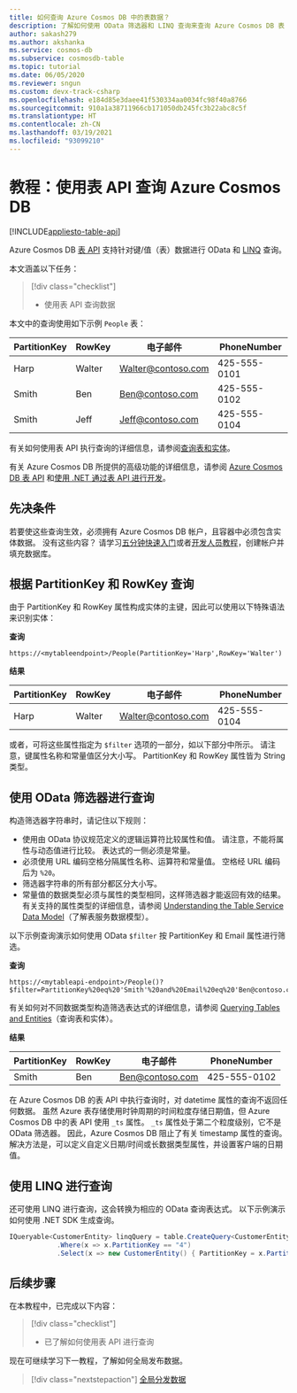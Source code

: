 ```yaml
---
title: 如何查询 Azure Cosmos DB 中的表数据？
description: 了解如何使用 OData 筛选器和 LINQ 查询来查询 Azure Cosmos DB 表 API 帐户中存储的数据
author: sakash279
ms.author: akshanka
ms.service: cosmos-db
ms.subservice: cosmosdb-table
ms.topic: tutorial
ms.date: 06/05/2020
ms.reviewer: sngun
ms.custom: devx-track-csharp
ms.openlocfilehash: e184d85e3daee41f530334aa0034fc98f40a8766
ms.sourcegitcommit: 910a1a38711966cb171050db245fc3b22abc8c5f
ms.translationtype: HT
ms.contentlocale: zh-CN
ms.lasthandoff: 03/19/2021
ms.locfileid: "93099210"
---
```

# <a name="tutorial-query-azure-cosmos-db-by-using-the-table-api"></a>教程：使用表 API 查询 Azure Cosmos DB
[!INCLUDE[appliesto-table-api](includes/appliesto-table-api.md)]

Azure Cosmos DB [表 API](table-introduction.md) 支持针对键/值（表）数据进行 OData 和 [LINQ](/rest/api/storageservices/fileservices/writing-linq-queries-against-the-table-service) 查询。  

本文涵盖以下任务：

> [!div class="checklist"]
> * 使用表 API 查询数据

本文中的查询使用如下示例 `People` 表：

| PartitionKey | RowKey | 电子邮件 | PhoneNumber |
| --- | --- | --- | --- |
| Harp | Walter | Walter@contoso.com| 425-555-0101 |
| Smith | Ben | Ben@contoso.com| 425-555-0102 |
| Smith | Jeff | Jeff@contoso.com| 425-555-0104 |

有关如何使用表 API 执行查询的详细信息，请参阅[查询表和实体](/rest/api/storageservices/fileservices/querying-tables-and-entities)。

有关 Azure Cosmos DB 所提供的高级功能的详细信息，请参阅 [Azure Cosmos DB 表 API](table-introduction.md) 和[使用 .NET 通过表 API 进行开发](tutorial-develop-table-dotnet.md)。

## <a name="prerequisites"></a>先决条件

若要使这些查询生效，必须拥有 Azure Cosmos DB 帐户，且容器中必须包含实体数据。 没有这些内容？ 请学习[五分钟快速入门](create-table-dotnet.md)或者[开发人员教程](tutorial-develop-table-dotnet.md)，创建帐户并填充数据库。

## <a name="query-on-partitionkey-and-rowkey"></a>根据 PartitionKey 和 RowKey 查询

由于 PartitionKey 和 RowKey 属性构成实体的主键，因此可以使用以下特殊语法来识别实体：

**查询**

```
https://<mytableendpoint>/People(PartitionKey='Harp',RowKey='Walter')  
```

**结果**

| PartitionKey | RowKey | 电子邮件 | PhoneNumber |
| --- | --- | --- | --- |
| Harp | Walter | Walter@contoso.com| 425-555-0104 |

或者，可将这些属性指定为 `$filter` 选项的一部分，如以下部分中所示。 请注意，键属性名称和常量值区分大小写。 PartitionKey 和 RowKey 属性皆为 String 类型。

## <a name="query-by-using-an-odata-filter"></a>使用 OData 筛选器进行查询

构造筛选器字符串时，请记住以下规则：

* 使用由 OData 协议规范定义的逻辑运算符比较属性和值。 请注意，不能将属性与动态值进行比较。 表达式的一侧必须是常量。
* 必须使用 URL 编码空格分隔属性名称、运算符和常量值。 空格经 URL 编码后为 `%20`。
* 筛选器字符串的所有部分都区分大小写。
* 常量值的数据类型必须与属性的类型相同，这样筛选器才能返回有效的结果。 有关支持的属性类型的详细信息，请参阅 [Understanding the Table Service Data Model](/rest/api/storageservices/understanding-the-table-service-data-model)（了解表服务数据模型）。

以下示例查询演示如何使用 OData `$filter` 按 PartitionKey 和 Email 属性进行筛选。

**查询**

```
https://<mytableapi-endpoint>/People()?$filter=PartitionKey%20eq%20'Smith'%20and%20Email%20eq%20'Ben@contoso.com'
```

有关如何对不同数据类型构造筛选表达式的详细信息，请参阅 [Querying Tables and Entities](/rest/api/storageservices/querying-tables-and-entities)（查询表和实体）。

**结果**

| PartitionKey | RowKey | 电子邮件 | PhoneNumber |
| --- | --- | --- | --- |
| Smith |Ben | Ben@contoso.com| 425-555-0102 |

在 Azure Cosmos DB 的表 API 中执行查询时，对 datetime 属性的查询不返回任何数据。 虽然 Azure 表存储使用时钟周期的时间粒度存储日期值，但 Azure Cosmos DB 中的表 API 使用 `_ts` 属性。 `_ts` 属性处于第二个粒度级别，它不是 OData 筛选器。 因此，Azure Cosmos DB 阻止了有关 timestamp 属性的查询。 解决方法是，可以定义自定义日期/时间或长数据类型属性，并设置客户端的日期值。

## <a name="query-by-using-linq"></a>使用 LINQ 进行查询 
还可使用 LINQ 进行查询，这会转换为相应的 OData 查询表达式。 以下示例演示如何使用 .NET SDK 生成查询。

```csharp
IQueryable<CustomerEntity> linqQuery = table.CreateQuery<CustomerEntity>()
            .Where(x => x.PartitionKey == "4")
            .Select(x => new CustomerEntity() { PartitionKey = x.PartitionKey, RowKey = x.RowKey, Email = x.Email });
```

## <a name="next-steps"></a>后续步骤

在本教程中，已完成以下内容：

> [!div class="checklist"]
> * 已了解如何使用表 API 进行查询

现在可继续学习下一教程，了解如何全局发布数据。

> [!div class="nextstepaction"]
> [全局分发数据](tutorial-global-distribution-table.md)
